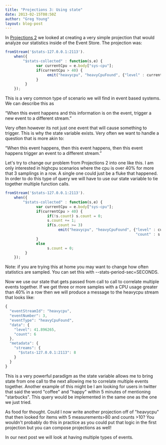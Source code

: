 ```yaml
---
title: "Projections 3: Using state"
date: 2013-02-15T08:50Z
author: "Greg Young"
layout: blog-post
---
```


In [Projections 2](/blog/20130213/projections-2-a-simple-sep-projection) we looked at creating a very simple projection that would analyze our statistics inside of the Event Store. The projection was:

```javascript
fromStream('$stats-127.0.0.1:2113').
    when({
        "$stats-collected" : function(s,e) {
              var currentCpu = e.body["sys-cpu"];
              if(currentCpu > 40) {
                   emit("heavycpu", "heavyCpuFound", {"level" : currentCpu})
              }
         }
    });
```

This is a very common type of scenario we will find in event based systems. We can describe this as

“When this event happens and this information is on the event, trigger a new event to a different stream.”

Very often however its not just one event that will cause something to trigger. This is why the state variable exists. Very often we want to handle a question that is more akin to:

“When this event happens, then this event happens, then this event happens trigger an event to a different stream.”

Let's try to change our problem from Projections 2 into one like this. I am only interested in highcpu scenarios where the cpu is over 40% for more that 3 samplings in a row. A single one could just be a fluke that happened. In order to do this type of query we will have to use our state variable to tie together multiple function calls.

```javascript
fromStream('$stats-127.0.0.1:2113').
    when({
        "$stats-collected" : function(s,e) {
              var currentCpu = e.body["sys-cpu"];
              if(currentCpu > 40) {
                   if(!s.count) s.count = 0;
                   s.count += 1;
                   if(s.count >= 3)
                        emit("heavycpu", "heavyCpuFound", {"level" : currentCpu,
                                                           "count" : s.count});
              }
              else
                   s.count = 0;
         }
    });
```

Note: if you are trying this at home you may want to change how often statistics are sampled. You can set this with --stats-period-sec=SECONDS.

Now we use our state that gets passed from call to call to correlate multiple events together. If we get three or more samples with a CPU usage greater than 40% in a row then we will produce a message to the heavycpu stream that looks like:

```javascript
{
  "eventStreamId": "heavycpu",
  "eventNumber": 3,
  "eventType": "heavyCpuFound",
  "data": {
    "level": 41.896265,
    "count": 6
  },
  "metadata": {
    "streams": {
      "$stats-127.0.0.1:2113": 8
    }
  }
}
```

This is a very powerful paradigm as the state variable allows me to bring state from one call to the next allowing me to correlate multiple events together. Another example of this might be I am looking for users in twitter that said the word "coffee" and "happy" within 5 minutes of mentioning "starbucks". This query would be implemented in the same one as the one we just tried.

As food for thought. Could I now write another projection off of "heavycpu" that then looked for items with 5 measurements&gt;80 and counts &gt;10? You wouldn't probably do this in practice as you could put that logic in the first projection but you can compose projections as well!

In our next post we will look at having multiple types of events.